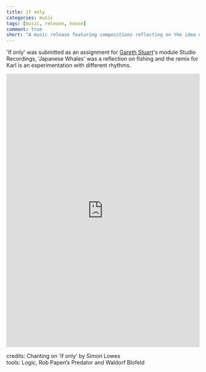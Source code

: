 ```yaml
---
title: if only
categories: music
tags: [music, release, house]
comment: true
short: "A music release featuring compositions reflecting on the idea of freedom and a remix of Karl Lauefer's house track 'Mondillo De Fujer'."
---
```


'If only' was submitted as an assignment for [Gareth Stuart](http://www.zigzagmusic.com/)'s module Studio Recordings, 'Japanese Whales' was a reflection on fishing and the remix for Karl is an experimentation with different rhythms.

<div style="max-width: 700px;"><div style="left: 0; width: 100%; height: 0; position: relative; padding-bottom: 100%; padding-top: 210px;"><iframe src="https://bandcamp.com/EmbeddedPlayer/album=429225425/size=large/bgcol=ffffff/linkcol=0687f5/transparent=true/"  style="border: 0; top: 0; left: 0; width: 100%; height: 100%; position: absolute;" allowfullscreen scrolling="no" seamless></iframe></div></div>

credits: Chanting on ‘if only’ by Simon Lowes   
tools: Logic, Rob Papen’s Predator and  Waldorf Blofeld

